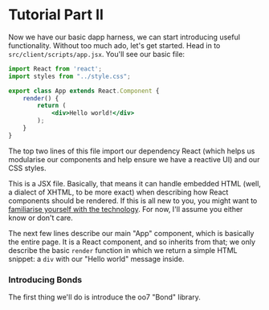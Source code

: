 # Tutorial Part II

Now we have our basic dapp harness, we can start introducing useful functionality. Without too much ado, let's get started. Head in to `src/client/scripts/app.jsx`. You'll see our basic file:

```jsx
import React from 'react';
import styles from "../style.css";

export class App extends React.Component {
	render() {
		return (
			<div>Hello world!</div>
		);
	}
}
```

The top two lines of this file import our dependency React (which helps us modularise our components and help ensure we have a reactive UI) and our CSS styles.

This is a JSX file. Basically, that means it can handle embedded HTML (well, a dialect of XHTML, to be more exact) when describing how React components should be rendered. If this is all new to you, you might want to [familiarise yourself with the technology](http://www.hackingwithreact.com/read/1/3/introduction-to-jsx). For now, I'll assume you either know or don't care.

The next few lines describe our main "App" component, which is basically the entire page. It is a React component, and so inherits from that; we only describe the basic `render` function in which we return a simple HTML snippet: a `div` with our "Hello world" message inside.

### Introducing Bonds

The first thing we'll do is introduce the oo7 "Bond" library. 